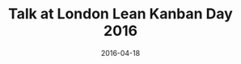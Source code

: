 ---
layout: default
date: 2016-04-18
title: Talk at London Lean Kanban Day 2016
link: "http://lanyrd.com/2016/llkd16/"
---